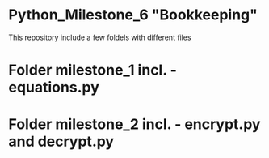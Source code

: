 # Python_Milestone_6 "Bookkeeping" 
This repository include a few foldels with different files
# Folder milestone_1 incl. - equations.py
# Folder milestone_2 incl. - encrypt.py and decrypt.py
